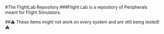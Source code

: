 #The FlightLab Repository
###Flight Lab is a repository of Peripherals meant for Flight Simulators.

##⚠️ These items might not work on every system and are still being tested! ⚠️
